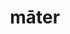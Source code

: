 ---
title: māter
meaning: mother
ch: six
pos: nounthird
genitive: mātris
abbgender: f.
abbgender2: fem.
gender: feminine
declension: third
derivatives: matriarch, maternity
ss: yes
ss2: yes
---
